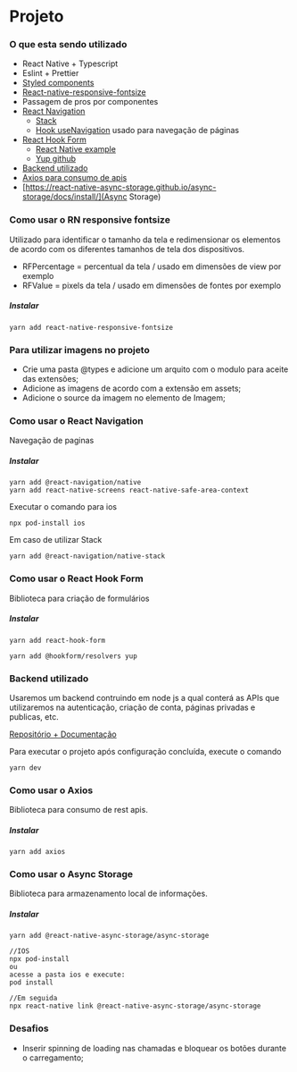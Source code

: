 # Projeto 

### O que esta sendo utilizado

* React Native + Typescript
* Eslint + Prettier
* [Styled components](https://github.com/williamcamasil/react_native_studies/tree/feature/StyledComponents)
* [React-native-responsive-fontsize](https://github.com/heyman333/react-native-responsive-fontSize)
* Passagem de pros por componentes
* [React Navigation](https://reactnavigation.org/)
    * [Stack](https://reactnavigation.org/docs/hello-react-navigation)
    * [Hook useNavigation](https://reactnavigation.org/docs/use-navigation/) usado para navegação de páginas
* [React Hook Form](https://react-hook-form.com/)
    * [React Native example](https://react-hook-form.com/get-started#ReactNative)
    * [Yup github](https://github.com/jquense/yup)
* [Backend utilizado](https://github.com/aluiziodeveloper/api-node-devprofile)
* [Axios para consumo de apis](https://axios-http.com/docs/intro)
* [https://react-native-async-storage.github.io/async-storage/docs/install/](Async Storage)

### Como usar o RN responsive fontsize

Utilizado para identificar o tamanho da tela e redimensionar os elementos de acordo com os diferentes tamanhos de tela dos dispositivos.

* RFPercentage = percentual da tela / usado em dimensões de view por exemplo
* RFValue = pixels da tela / usado em dimensões de fontes por exemplo

##### Instalar
```
yarn add react-native-responsive-fontsize
```

### Para utilizar imagens no projeto

* Crie uma pasta @types e adicione um arquito com o modulo para aceite das extensões;
* Adicione as imagens de acordo com a extensão em assets;
* Adicione o source da imagem no elemento de Imagem;

### Como usar o React Navigation

Navegação de paginas

##### Instalar
```
yarn add @react-navigation/native
yarn add react-native-screens react-native-safe-area-context
```

Executar o comando para ios 
```
npx pod-install ios
```

Em caso de utilizar Stack
```
yarn add @react-navigation/native-stack
```

### Como usar o React Hook Form

Biblioteca para criação de formulários

##### Instalar
```
yarn add react-hook-form

yarn add @hookform/resolvers yup
```

### Backend utilizado

Usaremos um backend contruindo em node js a qual conterá as APIs que utilizaremos na autenticação, criação de conta, páginas privadas e publicas, etc.

[Repositório + Documentação](https://github.com/aluiziodeveloper/api-node-devprofile)

Para executar o projeto após configuração concluída, execute o comando
```
yarn dev
```

### Como usar o Axios

Biblioteca para consumo de rest apis.

##### Instalar
```
yarn add axios
```

### Como usar o Async Storage

Biblioteca para armazenamento local de informações.

##### Instalar
```
yarn add @react-native-async-storage/async-storage

//IOS
npx pod-install
ou 
acesse a pasta ios e execute:
pod install

//Em seguida
npx react-native link @react-native-async-storage/async-storage
```

### Desafios

* Inserir spinning de loading nas chamadas e bloquear os botões durante o carregamento;

